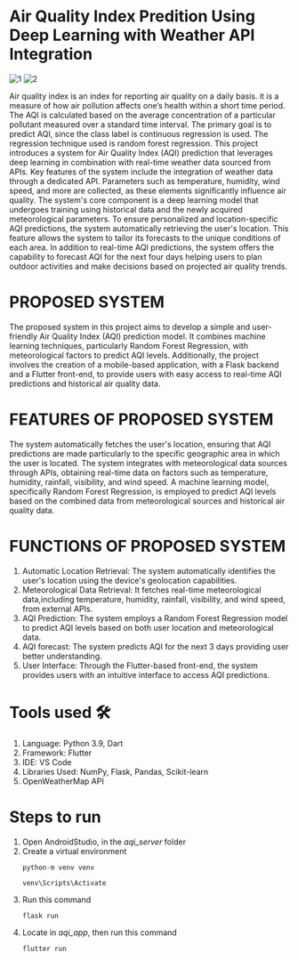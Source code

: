 # Air Quality Index Predition Using Deep Learning with Weather API Integration

![1](https://github.com/Vishnu-Priya0607/Air-Quality-Index-Predition-Using-Deep-Learning/assets/119881668/16408a08-d605-437c-8f20-b583d0126770)           ![2](https://github.com/Vishnu-Priya0607/Air-Quality-Index-Predition-Using-Deep-Learning/assets/119881668/630d07b0-2ce5-4f4a-8112-87632e1e108a)



Air quality index is an index for reporting air quality on a daily basis. it is a measure of how air pollution affects one’s health within a short time period. The AQI is calculated based on the average concentration of a particular pollutant measured over a standard time interval. The primary goal is to predict AQI, since the class label is continuous regression is used. The regression technique used is random forest regression. This project introduces a system for Air Quality Index (AQI) prediction that leverages deep learning in combination with real-time weather data sourced from APIs.  Key features of the system include the integration of weather data through a dedicated API. Parameters such as temperature, humidity, wind speed, and more are collected, as these elements significantly influence air quality. The system's core component is a deep learning model that undergoes training using historical data and the newly acquired meteorological parameters. To ensure personalized and location-specific AQI predictions, the system automatically retrieving the user's location. This feature allows the system to tailor its forecasts to the unique conditions of each area. In addition to real-time AQI predictions, the system offers the capability to forecast AQI for the next four days helping users to plan outdoor activities and make decisions based on projected air quality trends.

# PROPOSED SYSTEM
The proposed system in this project aims to develop a simple and user-friendly Air Quality Index (AQI) prediction model. It combines machine learning techniques, particularly Random Forest Regression, with meteorological factors to predict AQI levels. Additionally, the project involves the creation of a mobile-based application, with a Flask backend and a Flutter front-end, to provide users with easy access to real-time AQI predictions and historical air quality data.

# FEATURES OF PROPOSED SYSTEM
The system automatically fetches the user's location, ensuring that AQI predictions are made particularly to the specific geographic area in which the user is located. The system integrates with meteorological data sources through APIs, obtaining real-time data on factors such as temperature, humidity, rainfall, visibility, and wind speed. A machine learning model, specifically Random Forest Regression, is employed to predict AQI levels based on the combined data from meteorological sources and historical air quality data.

# FUNCTIONS OF PROPOSED SYSTEM
1. Automatic Location Retrieval: The system automatically identifies the user's location using the device's geolocation capabilities.
2.  Meteorological Data Retrieval: It fetches real-time meteorological data,including temperature, humidity, rainfall, visibility, and wind speed, from external APIs.
3.  AQI Prediction: The system employs a Random Forest Regression model to predict AQI levels based on both user location and meteorological data.
4.  AQI forecast: The system predicts AQI for the next 3 days providing user better understanding.
5.  User Interface: Through the Flutter-based front-end, the system provides users with an intuitive interface to access AQI predictions.

# Tools used 🛠️
1. Language: Python 3.9, Dart
2. Framework: Flutter
3. IDE: VS Code
4. Libraries Used: NumPy, Flask, Pandas, Scikit-learn
5. OpenWeatherMap API

# Steps to run
1. Open AndroidStudio, in the *aqi_server* folder
2. Create a virtual environment
   ```
   python-m venv venv
   ```
   ```
   venv\Scripts\Activate
   ```
3. Run this command
   ```
   flask run
   ```
4. Locate in *aqi_app*, then run this command
   ```
   flutter run
   ```
